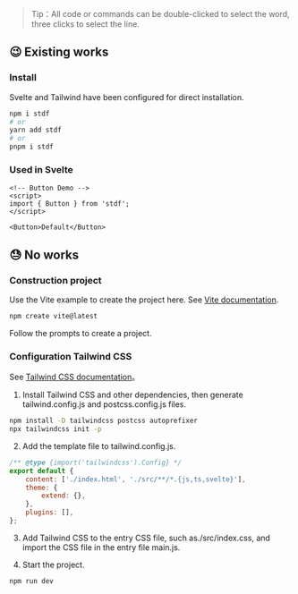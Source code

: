 > Tip：All code or commands can be double-clicked to select the word, three clicks to select the line.

## 😉 Existing works

### Install

Svelte and Tailwind have been configured for direct installation.

```bash
npm i stdf
# or
yarn add stdf
# or
pnpm i stdf
```

### Used in Svelte

```svelte
<!-- Button Demo -->
<script>
import { Button } from 'stdf';
</script>

<Button>Default</Button>
```

## 😓 No works

### Construction project

Use the Vite example to create the project here. See [Vite documentation](https://vitejs.cn/vite3-cn/guide/#trying-vite-online).

```sh
npm create vite@latest
```

Follow the prompts to create a project.

### Configuration Tailwind CSS

See [Tailwind CSS documentation](https://tailwindcss.com/docs/guides/vite)。

1. Install Tailwind CSS and other dependencies, then generate tailwind.config.js and postcss.config.js files.

```sh
npm install -D tailwindcss postcss autoprefixer
npx tailwindcss init -p
```

2. Add the template file to tailwind.config.js.

```javascript
/** @type {import('tailwindcss').Config} */
export default {
    content: ['./index.html', './src/**/*.{js,ts,svelte}'],
    theme: {
        extend: {},
    },
    plugins: [],
};
```

3. Add Tailwind CSS to the entry CSS file, such as./src/index.css, and import the CSS file in the entry file main.js.

4. Start the project.

```sh
npm run dev
```
